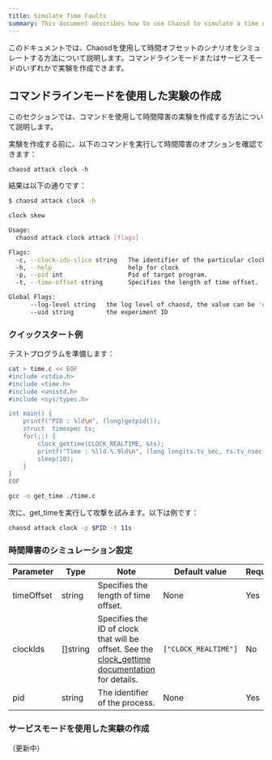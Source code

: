 ```yaml
---
title: Simulate Time Faults
summary: This document describes how to use Chaosd to simulate a time offset scenario.
---
```


このドキュメントでは、Chaosdを使用して時間オフセットのシナリオをシミュレートする方法について説明します。コマンドラインモードまたはサービスモードのいずれかで実験を作成できます。

## コマンドラインモードを使用した実験の作成

このセクションでは、コマンドを使用して時間障害の実験を作成する方法について説明します。

実験を作成する前に、以下のコマンドを実行して時間障害のオプションを確認できます：

```
chaosd attack clock -h
```

結果は以下の通りです：

```bash
$ chaosd attack clock -h

clock skew

Usage:
  chaosd attack clock attack [flags]

Flags:
  -c, --clock-ids-slice string   The identifier of the particular clock on which to act.More clock description in linux kernel can be found in man page of clock_getres, clock_gettime, clock_settime.Muti clock ids should be split with "," (default "CLOCK_REALTIME")
  -h, --help                     help for clock
  -p, --pid int                  Pid of target program.
  -t, --time-offset string       Specifies the length of time offset.

Global Flags:
      --log-level string   the log level of chaosd, the value can be 'debug', 'info', 'warn' and 'error'
      --uid string         the experiment ID

```

### クイックスタート例

テストプログラムを準備します：

```bash
cat > time.c << EOF
#include <stdio.h>
#include <time.h>
#include <unistd.h>
#include <sys/types.h>

int main() {
    printf("PID : %ld\n", (long)getpid());
    struct  timespec ts;
    for(;;) {
        clock_gettime(CLOCK_REALTIME, &ts);
        printf("Time : %lld.%.9ld\n", (long long)ts.tv_sec, ts.tv_nsec);
        sleep(10);
    }
}
EOF

gcc -o get_time ./time.c
```

次に、get_timeを実行して攻撃を試みます。以下は例です：

```bash
chaosd attack clock -p $PID -t 11s
```

### 時間障害のシミュレーション設定

| Parameter | Type | Note | Default value | Required | Example |
| --- | --- | --- | --- | --- | --- |
| timeOffset | string | Specifies the length of time offset. | None | Yes | `-5m` |
| clockIds | []string | Specifies the ID of clock that will be offset. See the [clock_gettime documentation](https://man7.org/linux/man-pages/man2/clock_gettime.2.html) for details. | `["CLOCK_REALTIME"]` | No | `["CLOCK_REALTIME", "CLOCK_MONOTONIC"]` |
| pid | string | The identifier of the process. | None | Yes | `1` |

### サービスモードを使用した実験の作成

（更新中）